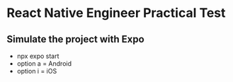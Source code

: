# React Native Engineer Practical Test

## Simulate the project with Expo
- npx expo start
- option a = Android
- option i = iOS
